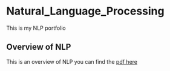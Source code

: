 # Natural_Language_Processing
This is my NLP portfolio
## Overview of NLP
This is an overview of NLP
you can find the [pdf here](https://github.com/emmanueluzodike/Natural_Language_Processing/blob/main/Overview%20of%20NLP.pdf) 
